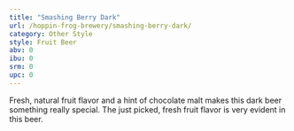 ```yaml
---
title: "Smashing Berry Dark"
url: /hoppin-frog-brewery/smashing-berry-dark/
category: Other Style
style: Fruit Beer
abv: 0
ibu: 0
srm: 0
upc: 0
---
```

Fresh, natural fruit flavor and a hint of chocolate malt makes this dark beer something really special. The just picked, fresh fruit flavor is very evident in this beer.
